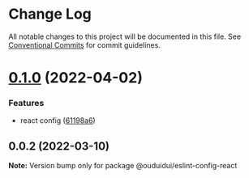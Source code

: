 # Change Log

All notable changes to this project will be documented in this file.
See [Conventional Commits](https://conventionalcommits.org) for commit guidelines.

# [0.1.0](https://github.com/ouduidui/eslint-config/compare/v0.0.2...v0.1.0) (2022-04-02)


### Features

* react config ([61198a6](https://github.com/ouduidui/eslint-config/commit/61198a68240eaf63033eb8b13b4da7ef859dc1eb))





## 0.0.2 (2022-03-10)

**Note:** Version bump only for package @ouduidui/eslint-config-react
